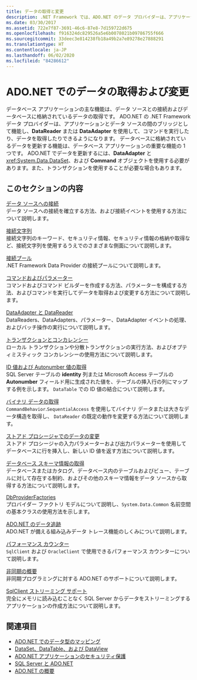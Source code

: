 ```yaml
---
title: データの取得と変更
description: .NET Framework では、ADO.NET のデータ プロバイダーは、アプリケーションとデータ ソースの間でデータの読み取りや更新を行うためのブリッジとして機能します。
ms.date: 03/30/2017
ms.assetid: 722e7f87-3691-46c6-87e8-7d159722d675
ms.openlocfilehash: f916324dc829526a5e6b0078021b09786755f666
ms.sourcegitcommit: 33deec3e814238fb18a49b2a7e89278e27888291
ms.translationtype: HT
ms.contentlocale: ja-JP
ms.lasthandoff: 06/02/2020
ms.locfileid: "84286612"
---
```

# <a name="retrieving-and-modifying-data-in-adonet"></a>ADO.NET でのデータの取得および変更
データベース アプリケーションの主な機能は、データ ソースとの接続およびデータベースに格納されているデータの取得です。 ADO.NET の .NET Framework データ プロバイダーは、アプリケーションとデータ ソースの間のブリッジとして機能し、**DataReader** または **DataAdapter** を使用して、コマンドを実行したり、データを取得したりできるようになります。 データベースに格納されているデータを更新する機能は、データベース アプリケーションの重要な機能の 1 つです。 ADO.NET でデータを更新するには、**DataAdapter** と <xref:System.Data.DataSet>、および **Command** オブジェクトを使用する必要があります。また、トランザクションを使用することが必要な場合もあります。  
  
## <a name="in-this-section"></a>このセクションの内容  
 [データ ソースへの接続](connecting-to-a-data-source.md)  
 データ ソースへの接続を確立する方法、および接続イベントを使用する方法について説明します。  
  
 [接続文字列](connection-strings.md)  
 接続文字列のキーワード、セキュリティ情報、セキュリティ情報の格納や取得など、接続文字列を使用するうえでのさまざまな側面について説明します。  
  
 [接続プール](connection-pooling.md)  
 .NET Framework Data Provider の接続プールについて説明します。  
  
 [コマンドおよびパラメーター](commands-and-parameters.md)  
 コマンドおよびコマンド ビルダーを作成する方法、パラメーターを構成する方法、およびコマンドを実行してデータを取得および変更する方法について説明します。  
  
 [DataAdapter と DataReader](dataadapters-and-datareaders.md)  
 DataReaders、DataAdapters、パラメーター、DataAdapter イベントの処理、およびバッチ操作の実行について説明します。  
  
 [トランザクションとコンカレンシー](transactions-and-concurrency.md)  
 ローカル トランザクションや分散トランザクションの実行方法、およびオプティミスティック コンカレンシーの使用方法について説明します。  
  
 [ID 値および Autonumber 値の取得](retrieving-identity-or-autonumber-values.md)  
 SQL Server テーブルの **identity** 列または Microsoft Access テーブルの **Autonumber** フィールド用に生成された値を、テーブルの挿入行の列にマップする例を示します。 `DataTable` での ID 値の結合について説明します。  
  
 [バイナリ データの取得](retrieving-binary-data.md)  
 `CommandBehavior`.`SequentialAccess` を使用してバイナリ データまたは大きなデータ構造を取得し、 `DataReader` の既定の動作を変更する方法について説明します。  
  
 [ストアド プロシージャでのデータの変更](modifying-data-with-stored-procedures.md)  
 ストアド プロシージャの入力パラメーターおよび出力パラメーターを使用してデータベースに行を挿入し、新しい ID 値を返す方法について説明します。  
  
 [データベース スキーマ情報の取得](retrieving-database-schema-information.md)  
 データベースまたはカタログ、データベース内のテーブルおよびビュー、テーブルに対して存在する制約、およびその他のスキーマ情報をデータ ソースから取得する方法について説明します。  
  
 [DbProviderFactories](dbproviderfactories.md)  
 プロバイダー ファクトリ モデルについて説明し、`System.Data.Common` 名前空間の基本クラスの使用方法を示します。  
  
 [ADO.NET のデータ追跡](data-tracing.md)  
 ADO.NET が備える組み込みデータ トレース機能のしくみについて説明します。  
  
 [パフォーマンス カウンター](performance-counters.md)  
 `SqlClient` および `OracleClient` で使用できるパフォーマンス カウンターについて説明します。  
  
 [非同期の概要](asynchronous-programming.md)  
 非同期プログラミングに対する ADO.NET のサポートについて説明します。  
  
 [SqlClient ストリーミング サポート](sqlclient-streaming-support.md)  
 完全にメモリに読み込むことなく SQL Server からデータをストリーミングするアプリケーションの作成方法について説明します。  
  
## <a name="see-also"></a>関連項目

- [ADO.NET でのデータ型のマッピング](data-type-mappings-in-ado-net.md)
- [DataSet、DataTable、および DataView](./dataset-datatable-dataview/index.md)
- [ADO.NET アプリケーションのセキュリティ保護](securing-ado-net-applications.md)
- [SQL Server と ADO.NET](./sql/index.md)
- [ADO.NET の概要](ado-net-overview.md)
